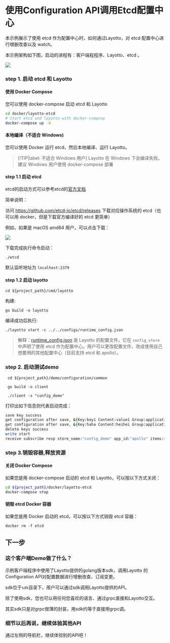 # 使用Configuration API调用Etcd配置中心
本示例展示了使用 etcd 作为配置中心时，如何通过Layotto，对 etcd 配置中心进行增删改查以及 watch。

本示例架构如下图，启动的进程有：客户端程程序、Layotto、etcd 。

![](https://gw.alipayobjects.com/mdn/rms_5891a1/afts/img/A*dzGaSb78UCoAAAAAAAAAAAAAARQnAQ)
### step 1. 启动 etcd 和 Layotto
<!-- tabs:start -->
#### **使用 Docker Compose**
您可以使用 docker-compose 启动 etcd 和 Layotto

```bash
cd docker/layotto-etcd
# Start etcd and layotto with docker-compose
docker-compose up -d
```

#### **本地编译（不适合 Windows)**
您可以使用 Docker 运行 etcd，然后本地编译、运行 Layotto。

> [!TIP|label: 不适合 Windows 用户]
> Layotto 在 Windows 下会编译失败。建议 Windows 用户使用 docker-compose 部署
#### step 1.1 启动 etcd

etcd的启动方式可以参考etcd的[官方文档](https://etcd.io/docs/v3.5/quickstart/)

简单说明：

访问 https://github.com/etcd-io/etcd/releases 下载对应操作系统的 etcd（也可以用 docker，但是下载官方编译好的 etcd 更简单）

例如，如果是 macOS amd64 用户，可以点击下载：

![](https://gw.alipayobjects.com/mdn/rms_5891a1/afts/img/A*sc_HQaMXg4YAAAAAAAAAAAAAARQnAQ)

下载完成执行命令启动：

```shell @background
./etcd
```

默认监听地址为 `localhost:2379`

#### step 1.2 启动 layotto

```shell
cd ${project_path}/cmd/layotto
```

构建:

```shell @if.not.exist layotto
go build -o layotto
```

编译成功后执行:

```shell @background
./layotto start -c ../../configs/runtime_config.json
```

> 解释：[runtime_config.json](https://github.com/mosn/layotto/blob/main/configs/runtime_config.json) 是 Layotto 的配置文件，它在 `config_store` 中声明了使用 etcd 作为配置中心。用户可以更改配置文件，改成使用自己想要用的其他配置中心（目前支持 etcd 和 apollo）。
<!-- tabs:end -->

### step 2. 启动测试demo

```shell
 cd ${project_path}/demo/configuration/common
```

```shell @if.not.exist client
 go build -o client
```

```shell
 ./client -s "config_demo"
```

打印出如下信息则代表启动完成：

```bash
save key success
get configuration after save, &{Key:key1 Content:value1 Group:application Label:prod Tags:map[feature:print release:1.0.0] Metadata:map[]} 
get configuration after save, &{Key:haha Content:heihei Group:application Label:prod Tags:map[feature:haha release:1.0.0] Metadata:map[]} 
delete keys success
write start
receive subscribe resp store_name:"config_demo" app_id:"apollo" items:<key:"heihei" content:"heihei1" group:"application" label:"prod" tags:<key:"feature" value:"haha" > tags:<key:"release" value:"16" > >
```

### step 3.销毁容器,释放资源
<!-- tabs:start -->
#### **关闭 Docker Compose**
如果您是用 docker-compose 启动的 etcd 和 Layotto，可以按以下方式关闭：

```bash
cd ${project_path}/docker/layotto-etcd
docker-compose stop
```

#### **销毁 etcd Docker 容器**
如果您是用 Docker 启动的 etcd，可以按以下方式销毁 etcd 容器：

```shell
docker rm -f etcd
```
<!-- tabs:end -->

## 下一步
### 这个客户端Demo做了什么？
示例客户端程序中使用了Layotto提供的golang版本sdk，调用Layotto 的Configuration API对配置数据进行增删改查、订阅变更。

sdk位于`sdk`目录下，用户可以通过sdk调用Layotto提供的API。

除了使用sdk，您也可以用任何您喜欢的语言、通过grpc直接和Layotto交互。

其实sdk只是对grpc很薄的封装，用sdk约等于直接用grpc调。


### 细节以后再说，继续体验其他API
通过左侧的导航栏，继续体验别的API吧！
